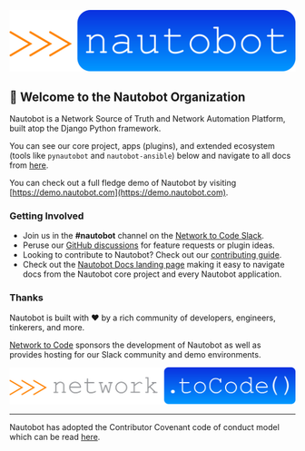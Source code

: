 ![Nautobot Logo](https://github.com/nautobot/.github/blob/main/profile/nautobot_logo.svg "Nautobot Logo")

## 👋 Welcome to the Nautobot Organization

Nautobot is a Network Source of Truth and Network Automation Platform, built atop the Django Python framework.

You can see our core project, apps (plugins), and extended ecosystem (tools like `pynautobot` and `nautobot-ansible`) below and navigate to all docs from [here](docs.nautobot.com).

You can check out a full fledge demo of Nautobot by visiting [https://demo.nautobot.com](https://demo.nautobot.com).

### Getting Involved

- Join us in the **#nautobot** channel on the [Network to Code Slack](https://networktocode.slack.com).
- Peruse our [GitHub discussions](https://github.com/nautobot/nautobot/discussions) for feature requests or plugin ideas.
- Looking to contribute to Nautobot? Check out our [contributing guide](https://nautobot.readthedocs.io/en/stable/development/#contributing).
- Check out the [Nautobot Docs landing page](docs.nautobot.com) making it easy to navigate docs from the Nautobot core project and every Nautobot application.

### Thanks

Nautobot is built with ❤️ by a rich community of developers, engineers, tinkerers, and more.

[Network to Code](https://www.networktocode.com) sponsors the development of Nautobot as well as provides hosting for our Slack community and demo environments.

![Network to Code Logo](https://github.com/nautobot/.github/blob/main/profile/ntc_logo.svg "Network to Code Logo")

---

Nautobot has adopted the Contributor Covenant code of conduct model which can be read [here](https://github.com/nautobot/nautobot/blob/develop/CODE_OF_CONDUCT.md).
